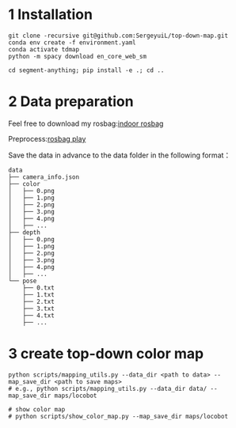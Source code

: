# 1 Installation

```shell
git clone -recursive git@github.com:SergeyuiL/top-down-map.git
conda env create -f environment.yaml
conda activate tdmap
python -m spacy download en_core_web_sm

cd segment-anything; pip install -e .; cd ..
```

# 2 Data preparation

Feel free to download my rosbag:[indoor rosbag](https://drive.google.com/file/d/1t72MNzk0BFzAl7X1dX_5jvwkef4IPqyT/view?usp=sharing)

Preprocess:[rosbag play](https://github.com/SergeyuiL/rosbag_play.git)

Save the data in advance to the data folder in the following format：

```shell
data
├── camera_info.json
├── color
│   ├── 0.png
│   ├── 1.png
│   ├── 2.png
│   ├── 3.png
│   ├── 4.png
│   ├── ...
├── depth
│   ├── 0.png
│   ├── 1.png
│   ├── 2.png
│   ├── 3.png
│   ├── 4.png
│   ├── ...
└── pose
    ├── 0.txt
    ├── 1.txt
    ├── 2.txt
    ├── 3.txt
    ├── 4.txt
    ├── ...
```

# 3 create top-down color map

```shell
python scripts/mapping_utils.py --data_dir <path to data> --map_save_dir <path to save maps>
# e.g., python scripts/mapping_utils.py --data_dir data/ --map_save_dir maps/locobot

# show color map
# python scripts/show_color_map.py --map_save_dir maps/locobot
```



